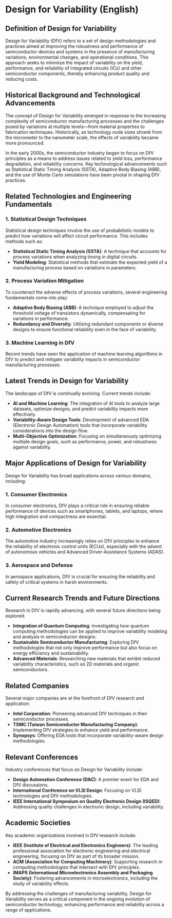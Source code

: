 # Design for Variability (English)

## Definition of Design for Variability

Design for Variability (DfV) refers to a set of design methodologies and practices aimed at improving the robustness and performance of semiconductor devices and systems in the presence of manufacturing variations, environmental changes, and operational conditions. This approach seeks to minimize the impact of variability on the yield, performance, and reliability of integrated circuits (ICs) and other semiconductor components, thereby enhancing product quality and reducing costs.

## Historical Background and Technological Advancements

The concept of Design for Variability emerged in response to the increasing complexity of semiconductor manufacturing processes and the challenges posed by variations at multiple levels—from material properties to fabrication techniques. Historically, as technology node sizes shrank from the micrometer to the nanometer scale, the effects of variability became more pronounced. 

In the early 2000s, the semiconductor industry began to focus on DfV principles as a means to address issues related to yield loss, performance degradation, and reliability concerns. Key technological advancements such as Statistical Static Timing Analysis (SSTA), Adaptive Body Biasing (ABB), and the use of Monte Carlo simulations have been pivotal in shaping DfV practices.

## Related Technologies and Engineering Fundamentals

### 1. Statistical Design Techniques

Statistical design techniques involve the use of probabilistic models to predict how variations will affect circuit performance. This includes methods such as:

- **Statistical Static Timing Analysis (SSTA)**: A technique that accounts for process variations when analyzing timing in digital circuits.
- **Yield Modeling**: Statistical methods that estimate the expected yield of a manufacturing process based on variations in parameters.

### 2. Process Variation Mitigation

To counteract the adverse effects of process variations, several engineering fundamentals come into play:

- **Adaptive Body Biasing (ABB)**: A technique employed to adjust the threshold voltage of transistors dynamically, compensating for variations in performance.
- **Redundancy and Diversity**: Utilizing redundant components or diverse designs to ensure functional reliability even in the face of variability.

### 3. Machine Learning in DfV

Recent trends have seen the application of machine learning algorithms in DfV to predict and mitigate variability impacts in semiconductor manufacturing processes.

## Latest Trends in Design for Variability

The landscape of DfV is continually evolving. Current trends include:

- **AI and Machine Learning**: The integration of AI tools to analyze large datasets, optimize designs, and predict variability impacts more effectively.
- **Variability-Aware Design Tools**: Development of advanced EDA (Electronic Design Automation) tools that incorporate variability considerations into the design flow.
- **Multi-Objective Optimization**: Focusing on simultaneously optimizing multiple design goals, such as performance, power, and robustness against variability.

## Major Applications of Design for Variability

Design for Variability has broad applications across various domains, including:

### 1. Consumer Electronics

In consumer electronics, DfV plays a critical role in ensuring reliable performance of devices such as smartphones, tablets, and laptops, where high integration and compactness are essential.

### 2. Automotive Electronics

The automotive industry increasingly relies on DfV principles to enhance the reliability of electronic control units (ECUs), especially with the advent of autonomous vehicles and Advanced Driver-Assistance Systems (ADAS).

### 3. Aerospace and Defense

In aerospace applications, DfV is crucial for ensuring the reliability and safety of critical systems in harsh environments.

## Current Research Trends and Future Directions

Research in DfV is rapidly advancing, with several future directions being explored:

- **Integration of Quantum Computing**: Investigating how quantum computing methodologies can be applied to improve variability modeling and analysis in semiconductor designs.
- **Sustainable Semiconductor Manufacturing**: Exploring DfV methodologies that not only improve performance but also focus on energy efficiency and sustainability.
- **Advanced Materials**: Researching new materials that exhibit reduced variability characteristics, such as 2D materials and organic semiconductors.

## Related Companies

Several major companies are at the forefront of DfV research and application:

- **Intel Corporation**: Pioneering advanced DfV techniques in their semiconductor processes.
- **TSMC (Taiwan Semiconductor Manufacturing Company)**: Implementing DfV strategies to enhance yield and performance.
- **Synopsys**: Offering EDA tools that incorporate variability-aware design methodologies.

## Relevant Conferences

Industry conferences that focus on Design for Variability include:

- **Design Automation Conference (DAC)**: A premier event for EDA and DfV discussions.
- **International Conference on VLSI Design**: Focusing on VLSI technologies and DfV methodologies.
- **IEEE International Symposium on Quality Electronic Design (ISQED)**: Addressing quality challenges in electronic design, including variability.

## Academic Societies

Key academic organizations involved in DfV research include:

- **IEEE (Institute of Electrical and Electronics Engineers)**: The leading professional association for electronic engineering and electrical engineering, focusing on DfV as part of its broader mission.
- **ACM (Association for Computing Machinery)**: Supporting research in computing methodologies that intersect with DfV principles.
- **IMAPS (International Microelectronics Assembly and Packaging Society)**: Fostering advancements in microelectronics, including the study of variability effects.

By addressing the challenges of manufacturing variability, Design for Variability serves as a critical component in the ongoing evolution of semiconductor technology, enhancing performance and reliability across a range of applications.